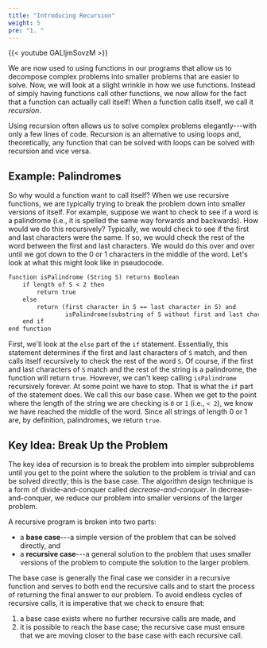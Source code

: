 ```yaml
---
title: "Introducing Recursion"
weight: 5
pre: "1. "
---
```


{{< youtube GALIjmSovzM  >}}

We are now used to using functions in our programs that allow us to decompose complex problems into smaller problems that are easier to solve. Now, we will look at a slight wrinkle in how we use functions. Instead of simply having functions call other functions, we now allow for the fact that a function can actually call itself! When a function calls itself, we call it _recursion_.

Using recursion often allows us to solve complex problems elegantly---with only a few lines of code. Recursion is an alternative to using loops and, theoretically, any function that can be solved with loops can be solved with recursion and vice versa.

## Example: Palindromes

So why would a function want to call itself? When we use recursive functions, we are typically trying to break the problem down into smaller versions of itself. For example, suppose we want to check to see if a word is a palindrome (i.e., it is spelled the same way forwards and backwards). How would we do this recursively? Typically, we would check to see if the first and last characters were the same. If so, we would check the rest of the word between the first and last characters. We would do this over and over until we got down to the 0 or 1 characters in the middle of the word. Let's look at what this might look like in pseudocode.

```tex
function isPalindrome (String S) returns Boolean
    if length of S < 2 then
        return true
    else
        return (first character in S == last character in S) and 
                isPalindrome(substring of S without first and last character)
    end if
end function
```

First, we'll look at the `else` part of the `if` statement. Essentially, this statement determines if the first and last characters of `S` match, and then calls itself recursively to check the rest of the word `S`. Of course, if the first and last characters of `S` match and the rest of the string is a palindrome, the function will return `true`. However, we can't keep calling `isPalindrome` recursively forever. At some point we have to stop. That is what the `if` part of the statement does. We call this our base case. When we get to the point where the length of the string we are checking is `0` or `1` (i.e., `< 2`), we know we have reached the middle of the word. Since all strings of length 0 or 1 are, by definition, palindromes, we return `true`. 

## Key Idea: Break Up the Problem

The key idea of recursion is to break the problem into simpler subproblems until you get to the point where the solution to the problem is trivial and can be solved directly; this is the base case. The algorithm design technique is a form of divide-and-conquer called _decrease-and-conquer_. In decrease-and-conquer, we reduce our problem into smaller versions of the larger problem. 

A recursive program is broken into two parts:

* a **base case**---a simple version of the problem that can be solved directly, and
* a **recursive case**---a general solution to the problem that uses smaller versions of the problem to compute the solution to the larger problem.

The base case is generally the final case we consider in a recursive function and serves to both end the recursive calls and to start the process of returning the final answer to our problem. To avoid endless cycles of recursive calls, it is imperative that we check to ensure that:

1. a base case exists where no further recursive calls are made, and
2. it is possible to reach the base case; the recursive case must ensure that we are moving closer to the base case with each recursive call.

